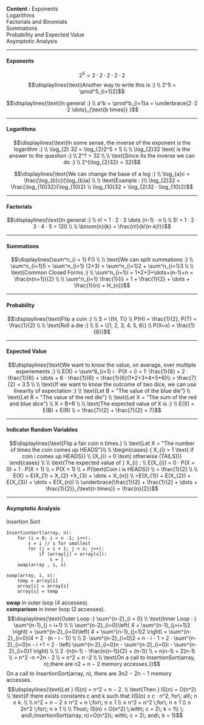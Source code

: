 **Content :**
	Exponents  
	Logarithms  
	Factorials and Binomials  
	Summations  
	Probability and Expected Value  
	Asymptotic Analysis



---
#### Exponents

$$2^5 = 2 · 2 ·2 ·2 ·2 $$
$$\displaylines{\text{Another way to write this is :} \\
2^5 = \prod^5_{i=1}2}$$

$$\displaylines{\text{In general :} \\
a^b = \prod^b_{i=1}a = \underbrace{2 ·2 ·2 \dots}_{\text{b times}}  }$$


---
#### Logarithms

$$\displaylines{\text{In some sense, the inverse of the exponent is the logarithm :} \\
\log_{2} 32 = \log_{2}2^5 = 5 \\ \\
\log_{2}32 \text{ is the answer to the question :} \\
2^? = 32 \\ \\
\text{Since its the inverse we can do :} \\
2^{\log_{2}32} = 32}$$


$$\displaylines{\text{We can change the base of a log :} \\
\log_{a}c = \frac{\log_{b}c}{\log_{b}a} \\ \\
\text{Example : }\\
\log_{2}32 = \frac{\log_{10}32}{\log_{10}2} \\
\log_{10}32 = \log_{2}32 · \log_{10}2}$$


---
#### Factorials

$$\displaylines{\text{In general :} \\ n! = 1 · 2 · 3 \dots (n-1) · n \\ \\ 5! = 1 · 2 · 3 · 4 · 5 = 120 \\ \\
\binom{n}{k} = \frac{n!}{k!(n-k)!}}$$


---
#### Summations

$$\displaylines{\sum^n_{i = 1} F() \\ \\
\text{We can split summations :} \\
\sum^n_{i=1}5 = \sum^n_{i=1} (2+3) = \sum^n_{i=1}2 + \sum^n_{i=1}3 \\ \\
\text{Common Closed Forms :} \\
\sum^n_{i=1}i = 1+2+3+\dots+(n-1)+n = \frac{n(n+1)}{2} \\ \\
\sum^n_{i=1} \frac{1}{i} = 1 + \frac{1}{2} + \dots + \frac{1}{n} = H_{n}}$$


---
#### Probability

$$\displaylines{\text{Flip a coin :} \\
S = \{H, T\} \\
P(H) = \frac{1}{2}, P(T) = \frac{1}{2} \\ \\
\text{Roll a die :} \\
S = \{1, 2, 3, 4, 5, 6\} \\
P(X=x) = \frac{1}{6}}$$


---
#### Expected Value

$$\displaylines{\text{We want to know the value, on average, over multiple experiements :} \\
E(X) = \sum^6_{i=1} i · P(X = i) = 1· \frac{1}{6} + 2 · \frac{1}{6} + \dots + 6 · \frac{1}{6} = \frac{1}{6}(1+2+3+4+5+6)\\
= \frac{7}{2} = 3.5 \\ \\
\text{If we want to know the outcome of two dice, we can use linearity of expectation :} \\
\text{Let B = "The value of the blue die"} \\
\text{Let R = "The value of the red die"} \\
\text{Let X = "The sum of the red and blue dice"} \\
X = B+R \\ \\
\text{The expected value of X is :} \\
E(X) = E(B) + E(R) \\
= \frac{7}{2} + \frac{7}{2} = 7}$$


---
#### Indicator Random Variables

$$\displaylines{\text{Flip a fair coin n times.} \\
\text{Let X = "The number of times the coin comes up HEADS"}\\ \\
\begin{cases}
{ X_{i} = 1  \text{ if coin i comes up HEADS}} \\
{X_{i} = 0 \text{ otherwise (TAILS)}}
\end{cases} \\ \\
\text{The expected value of } X_{i} : \\
E(X_{i}) = 0 · P(X = 0) + 1 · P(X = 1) \\
= P(X = 1) \\
= P(\text{Coin i is HEADS}) \\ = \frac{1}{2} \\ \\
E(X) = E(X_{1} + X_{2} +X_{3} + \dots + X_{n}) \\
=E(X_{1}) + E(X_{2}) + E(X_{3}) + \dots + E(X_{n}) \\
\underbrace{\frac{1}{2} + \frac{1}{2} + \dots + \frac{1}{2}}_{\text{n times}} = \frac{n}{2}}$$


---
#### Asymptotic Analysis


Insertion Sort

```
InsertionSort(array, n):  
	for (i = 0; i < n -1; i++):  
		s = i // s for smallest  
		for (j = i + 1; j < n; j++):  
			if (array[j] < array[s]):  
				s = j  
	swap(array , i, s)  
	
swap(array, i, s):  
	temp = array[i]  
	array[i] = array[s]  
	array[s] = temp
```

**swap** in outer loop (4 accesses).  
**comparison** in inner loop (2 accesses). $$\displaylines{\text{Outer Loop :} \sum^{n-2}_{i = 0} \\
\text{Inner Loop : } \sum^{n-1}_{j = i+1} \\ \\
\sum^{n-2}_{i=0}\left( 4 + \sum^{n-1}_{j=i+1}2 \right) 
= \sum^{n-2}_{i=0}\left( 4 + \sum^{n-1}_{j=1}2 \right) 
= \sum^{n-2}_{i=0}(4 + 2 · (n - i - 1)) \\ \\
2· \sum^{n-2}_{i=0}2 + n - i - 1 =
2 · \sum^{n-2}_{i=0}n - i +1 = 2 · \left( \sum^{n-2}_{i=0}n - \sum^{n-2}_{i=0}i - \sum^{n-2}_{i=0}1 \right) \\ \\
2 ·(n(n-1) - \frac{n(n-1)}{2} + (n-1)) \\
= n(n-1) + 2(n-1) \\
= n^2 -n +2n - 2 \\
= n^2 + n -2 \\ \\
\text{On a call to InsertionSort(array, n),there are n2 + n − 2 memory accesses.}}$$
On a call to InsertionSort(array, n), there are 3n2 − 2n − 1 memory accesses.  
$$\displaylines{\text{Let } IS(n) = n^2 + n − 2. \\
\text{Then } IS(n) = O(n^2)  \\
\text{if there exists constants c and k such that }IS(n) ≤ c · n^2, for\; all\; n ≥ k. \\ \\
n^2 + n − 2 ≤ n^2 + n \;for\; n ≥ 1  \\
≤ n^2 + n^2 \;for\; n ≥ 1  \\
≤ 2n^2 \;for\; n ≥ 1  \\ \\
Thus\; IS(n) = O(n^2) \;with\; c = 2\;  k = 1\\ \; and\;InsertionSort(array, n)=O(n^2)\; with\; c = 2\; and\; k = 1}$$







